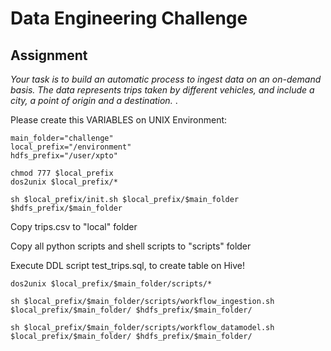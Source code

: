 # Data Engineering Challenge

## Assignment

<em>
Your task is to build an automatic process to ingest data on an on-demand basis. The data
represents trips taken by different vehicles, and include a city, a point of origin and a destination.
</em>.

Please create this VARIABLES on UNIX Environment:
```console
main_folder="challenge"
local_prefix="/environment"
hdfs_prefix="/user/xpto"

chmod 777 $local_prefix
dos2unix $local_prefix/*
```

```console
sh $local_prefix/init.sh $local_prefix/$main_folder $hdfs_prefix/$main_folder
```

Copy trips.csv to "local" folder

Copy all python scripts and shell scripts to "scripts" folder

Execute DDL script test_trips.sql, to create table on Hive!

```console
dos2unix $local_prefix/$main_folder/scripts/*

sh $local_prefix/$main_folder/scripts/workflow_ingestion.sh $local_prefix/$main_folder/ $hdfs_prefix/$main_folder/

sh $local_prefix/$main_folder/scripts/workflow_datamodel.sh $local_prefix/$main_folder/ $hdfs_prefix/$main_folder/

```
